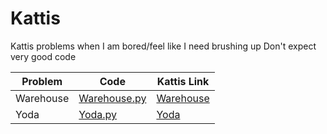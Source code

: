 # Kattis
Kattis problems when I am bored/feel like I need brushing up
Don't expect very good code

| Problem  | Code | Kattis Link |
| ---| --- | --- |
| Warehouse | [Warehouse.py](https://github.com/gladwinyjh/Kattis/blob/main/python/Warehouse.py)  | [Warehouse](https://open.kattis.com/problems/warehouse/statistics)  |
| Yoda  | [Yoda.py](https://github.com/gladwinyjh/Kattis/blob/main/python/Yoda.py)  | [Yoda](https://open.kattis.com/problems/yoda/statistics)  |
